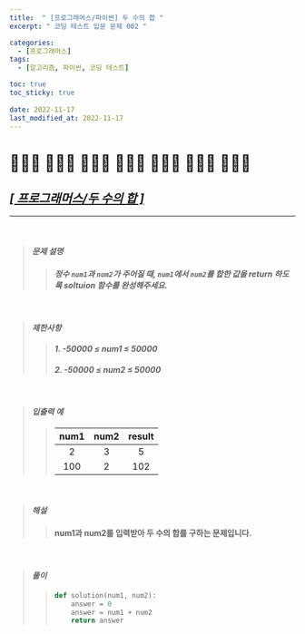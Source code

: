```yaml
---
title:  " [프로그래머스/파이썬] 두 수의 합 "
excerpt: " 코딩 테스트 입문 문제 002 "

categories:
  - [프로그래머스]
tags:
  - [알고리즘, 파이썬, 코딩 테스트]

toc: true
toc_sticky: true
 
date: 2022-11-17
last_modified_at: 2022-11-17
---
```


# 🧑🏻‍💻 👩🏼‍💻 👨🏽‍💻 👩🏻‍💻 🧑🏿‍💻 👩🏽‍💻 🧑🏼‍💻
## *[[ 프로그래머스/두 수의 합 ]](https://school.programmers.co.kr/learn/courses/30/lessons/120802 "두 수의 합")*
---

<br>

> #### *문제 설명*
>> #### *정수 `num1`과 `num2`가 주어질 때, `num1`에서 `num2`를 합한 값을 return 하도록 soltuion 함수를 완성해주세요.*
<br>

> #### *제한사항*
>> #### *1.  -50000 ≤ num1 ≤ 50000*
>> #### *2.  -50000 ≤ num2 ≤ 50000*
<br>

> #### *입출력 예*
>> |num1|num2|result|
>> |:---:|:---:|:---:|
>> |2|3|5|
>> |100|2|102|

<br>

> #### *해설*
>> #### num1과 num2를 입력받아 두 수의 합를 구하는 문제입니다.
<br>

> #### *풀이*
>> ```python
>> def solution(num1, num2):
>>     answer = 0
>>     answer = num1 + num2
>>     return answer
>> ```

<br>

